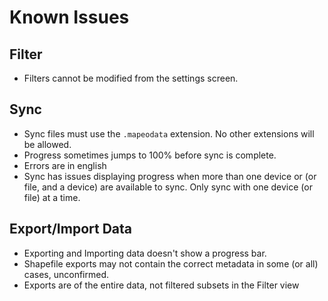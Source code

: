 # Known Issues

## Filter

* Filters cannot be modified from the settings screen.

## Sync

* Sync files must use the `.mapeodata` extension. No other extensions will be
  allowed.
* Progress sometimes jumps to 100% before sync is complete.
* Errors are in english
* Sync has issues displaying progress when more than one device or (or file,
  and a device) are available to sync. Only sync with one device (or file) at
  a time.

## Export/Import Data

* Exporting and Importing data doesn't show a progress bar.
* Shapefile exports may not contain the correct metadata in some (or all)
  cases, unconfirmed.
* Exports are of the entire data, not filtered subsets in the
  Filter view
